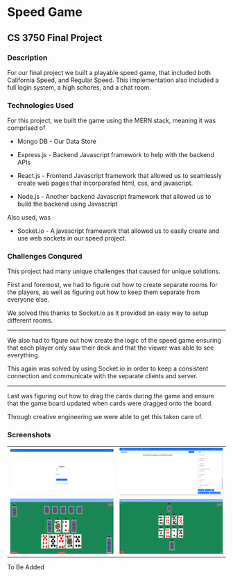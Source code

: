 # Speed Game

## CS 3750 Final Project

### Description

For our final project we built a playable speed game, that included both California Speed, and Regular Speed. This implementation also included a full login system, a high schores, and a chat room.

### Technologies Used

For this project, we built the game using the MERN stack, meaning it was comprised of

- Mongo DB - Our Data Store

- Express.js - Backend Javascript framework to help with the backend APIs

- React.js - Frontend Javascript framework that allowed us to seamlessly create web pages that incorporated html, css, and javascript.

- Node.js - Another backend Javascript framework that allowed us to build the backend using Javascript

Also used, was

- Socket.io - A javascript framework that allowed us to easily create and use web sockets in our speed project.

### Challenges Conqured

This project had many unique challenges that caused for unique solutions.

First and foremost, we had to figure out how to create separate rooms for the players, as well as figuring out how to keep them separate from everyone else.

We solved this thanks to Socket.io as it provided an easy way to setup different rooms.

----------------------------------------

We also had to figure out how create the logic of the speed game ensuring that each player only saw their deck and that the viewer was able to see everything.

This again was solved by using Socket.io in order to keep a consistent connection and communicate with the separate clients and server.

----------------------------------------

Last was figuring out how to drag the cards during the game and ensure that the game board updated when cards were dragged onto the board.

Through creative engineering we were able to get this taken care of.

### Screenshots

<table>
  <tr>
    <td><img src="SpeedScreenshots/Login.png" alt="login" width="250"/></td>
    <td><img src="SpeedScreenshots/Lobby.png" alt="lobby" width="250"/></td>
  </tr>
  <tr>
    <td><img src="SpeedScreenshots/Regular.png" alt="regular" width="250"/></td>
    <td><img src="SpeedScreenshots/California.png" alt="california" width="250"/></td>
  </tr>
</table>

To Be Added






